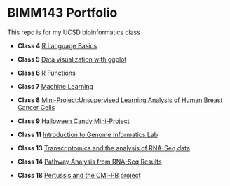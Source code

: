 # BIMM143 Portfolio
This repo is for my UCSD bioinformatics class

- **Class 4** [R Language Basics](https://github.com/rosa05chvz/bimm143/blob/main/class04/Class4-intoR.pdf)
  
- **Class 5** [Data visualization with ggplot](https://github.com/rosa05chvz/bimm143/blob/main/class05/05_Lab_5_RMD.pdf)

- **Class 6** [R Functions](https://github.com/rosa05chvz/bimm143/blob/main/class06/06_lab_6_RFunctions.pdf)

- **Class 7** [Machine Learning](https://github.com/rosa05chvz/bimm143/blob/main/class07/Lab_07.pdf)

- **Class 8** [Mini-Project:Unsupervised Learning Analysis of Human Breast Cancer Cells](https://github.com/rosa05chvz/bimm143/blob/main/class08/Lab8%20Completed%20Version.pdf)

- **Class 9** [Halloween Candy Mini-Project](https://github.com/rosa05chvz/bimm143/blob/main/class09/lab10-rc.pdf)

- **Class 11** [Introduction to Genome Informatics Lab](https://github.com/rosa05chvz/bimm143/blob/main/class11/Rosa_Chavez_Lab_11.pdf)

- **Class 13** [Transcriptomics and the analysis of RNA-Seq data](https://github.com/rosa05chvz/bimm143/blob/main/class13/class13-bimm.pdf)

- **Class 14** [Pathway Analysis from RNA-Seq Results](https://github.com/rosa05chvz/bimm143/blob/main/class14/14.%20HW-Lab%20Class14%20DESeq2%20mini%20project%20(2).pdf)

- **Class 18** [Pertussis and the CMI-PB project](https://github.com/rosa05chvz/bimm143/blob/main/class18/18_miniproject.pdf)

